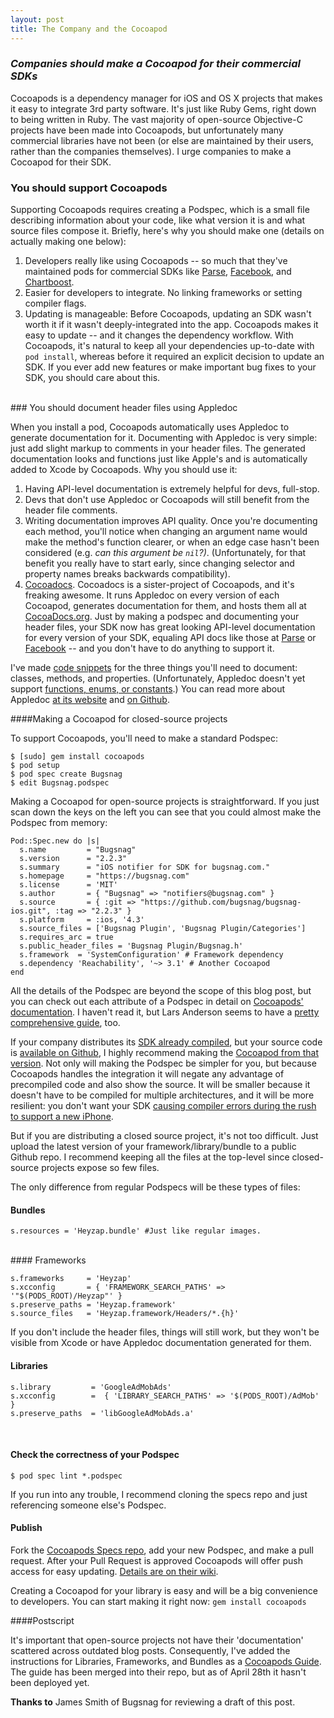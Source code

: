 ```yaml
---
layout: post
title: The Company and the Cocoapod
---
```

### *Companies should make a Cocoapod for their commercial SDKs*

Cocoapods is a dependency manager for iOS and OS X projects that makes it easy to integrate 3rd party software. It's just like Ruby Gems, right down to being written in Ruby. The vast majority of open-source Objective-C projects have been made into Cocoapods, but unfortunately many commercial libraries have not been (or else are maintained by their users, rather than the companies themselves). I urge companies to make a Cocoapod for their SDK.

### You should support Cocoapods

Supporting Cocoapods requires creating a Podspec, which is a small file describing information about your code, like what version it is and what source files compose it. Briefly, here's why you should make one (details on actually making one below):

1. Developers really like using Cocoapods -- so much that they've maintained pods for commercial SDKs like [Parse](https://github.com/CocoaPods/Specs/tree/master/Parse), [Facebook](https://github.com/CocoaPods/Specs/tree/master/Facebook-iOS-SDK), and [Chartboost](https://github.com/CocoaPods/Specs/tree/master/ChartboostSDK). 
2. Easier for developers to integrate. No linking frameworks or setting compiler flags. 
3. Updating is manageable: Before Cocoapods, updating an SDK wasn't worth it if it wasn't deeply-integrated into the app. Cocoapods makes it easy to update -- and it changes the dependency workflow. With Cocoapods, it's natural to keep all your dependencies up-to-date with `pod install`, whereas before it required an explicit decision to update an SDK. If you ever add new features or make important bug fixes to your SDK, you should care about this.

<br>
### You should document header files using Appledoc

When you install a pod, Cocoapods automatically uses Appledoc to generate documentation for it. Documenting with Appledoc is very simple: just add slight markup to comments in your header files. The generated documentation looks and functions just like Apple's and is automatically added to Xcode by Cocoapods. Why you should use it:

1. Having API-level documentation is extremely helpful for devs, full-stop.
2. Devs that don't use Appledoc or Cocoapods will still benefit from the header file comments.
3. Writing documentation improves API quality. Once you're documenting each method, you'll notice when changing an argument name would make the method's function clearer, or when an edge case hasn't been considered (e.g. *can this argument be `nil`?)*. (Unfortunately, for that benefit you really have to start early, since changing selector and property names breaks backwards compatibility). 
4. [Cocoadocs](cocoadocs.org). Cocoadocs is a sister-project of Cocoapods, and it's freaking awesome. It runs Appledoc on every version of each Cocoapod, generates documentation for them, and hosts them all at [CocoaDocs.org](http://cocoadocs.org/). Just by making a podspec and documenting your header files, your SDK now has great looking API-level documentation for every version of your SDK, equaling API docs like those at [Parse](https://parse.com/docs/ios/api/) or [Facebook](https://developers.facebook.com/docs/reference/ios/3.0/) -- and you don't have to do anything to support it. 

I've made [code snippets](https://gist.github.com/MaxGabriel/5385841) for the three things you'll need to document: classes, methods, and properties. (Unfortunately, Appledoc doesn't yet support [functions, enums, or constants](https://github.com/tomaz/appledoc/issues/2).) You can read more about Appledoc [at its website](http://gentlebytes.com/appledoc/) and [on Github](https://github.com/tomaz/appledoc).

####Making a Cocoapod for closed-source projects

To support Cocoapods, you'll need to make a standard Podspec:

	$ [sudo] gem install cocoapods
	$ pod setup
	$ pod spec create Bugsnag
	$ edit Bugsnag.podspec


Making a Cocoapod for open-source projects is straightforward. If you just scan down the keys on the left you can see that you could almost make the Podspec from memory:

	Pod::Spec.new do |s|
	  s.name         = "Bugsnag"
	  s.version      = "2.2.3" 
	  s.summary      = "iOS notifier for SDK for bugsnag.com."
	  s.homepage     = "https://bugsnag.com"
	  s.license      = 'MIT'
	  s.author       = { "Bugsnag" => "notifiers@bugsnag.com" }
	  s.source       = { :git => "https://github.com/bugsnag/bugsnag-ios.git", :tag => "2.2.3" }
	  s.platform     = :ios, '4.3'
	  s.source_files = ['Bugsnag Plugin', 'Bugsnag Plugin/Categories']
	  s.requires_arc = true
	  s.public_header_files = 'Bugsnag Plugin/Bugsnag.h'
	  s.framework  = 'SystemConfiguration' # Framework dependency
	  s.dependency 'Reachability', '~> 3.1' # Another Cocoapod
	end


All the details of the Podspec are beyond the scope of this blog post, but you can check out each attribute of a Podspec in detail on [Cocoapods' documentation](http://docs.cocoapods.org/specification.html). I haven't read it, but Lars Anderson seems to have a [pretty comprehensive guide](http://theonlylars.com/blog/2013/01/20/cocoapods-creating-a-pod-spec/), too.


If your company distributes its [SDK already compiled](https://keen.io/docs/clients/iOS/usage-guide/), but your source code is [available on Github](https://github.com/keenlabs/KeenClient-iOS), I highly recommend making the [Cocoapod from that version](https://github.com/CocoaPods/Specs/blob/master/KeenClient/3.2.0/KeenClient.podspec). Not only will making the Podspec be simpler for you, but because Cocoapods handles the integration it will negate any advantage of precompiled code and also show the source. It will be smaller because it doesn't have to be compiled for multiple architectures, and it will be more resilient: you don't want your SDK [causing compiler errors during the rush to support a new iPhone](http://stackoverflow.com/questions/12402092/file-is-universal-three-slices-but-it-does-not-contain-an-armv7-s-slice-err). 
	
But if you are distributing a closed source project, it's not too difficult. Just upload the latest version of your framework/library/bundle to a public Github repo. I recommend keeping all the files at the top-level since closed-source projects expose so few files.

The only difference from regular Podspecs will be these types of files:

#### Bundles

	s.resources = 'Heyzap.bundle' #Just like regular images.

<br>
#### Frameworks

	s.frameworks 	 = 'Heyzap'
	s.xcconfig       = { 'FRAMEWORK_SEARCH_PATHS' => '"$(PODS_ROOT)/Heyzap"' }
	s.preserve_paths = 'Heyzap.framework'
	s.source_files 	 = 'Heyzap.framework/Headers/*.{h}'

If you don't include the header files, things will still work, but they won't be visible from Xcode or have Appledoc documentation generated for them.

#### Libraries

	s.library         = 'GoogleAdMobAds'
	s.xcconfig        =  { 'LIBRARY_SEARCH_PATHS' => '$(PODS_ROOT)/AdMob' }
	s.preserve_paths  = 'libGoogleAdMobAds.a'

<br>

#### Check the correctness of your Podspec

	$ pod spec lint *.podspec


If you run into any trouble, I recommend cloning the specs repo and just referencing someone else's Podspec.

#### Publish

Fork the [Cocoapods Specs repo](https://github.com/CocoaPods/Specs), add your new Podspec, and make a pull request. After your Pull Request is approved Cocoapods will offer push access for easy updating. [Details are on their wiki](https://github.com/CocoaPods/CocoaPods/wiki/Contributing-to-the-master-repo#sharing-podspecs).

Creating a Cocoapod for your library is easy and will be a big convenience to developers. You can start making it right now: `gem install cocoapods`

####Postscript

It's important that open-source projects not have their 'documentation' scattered across outdated blog posts. Consequently, I've added the instructions for Libraries, Frameworks, and Bundles as a [Cocoapods Guide](http://docs.cocoapods.org/guides/index.html). The guide has been merged into their repo, but as of April 28th it hasn't been deployed yet.


**Thanks to** James Smith of Bugsnag for reviewing a draft of this post.